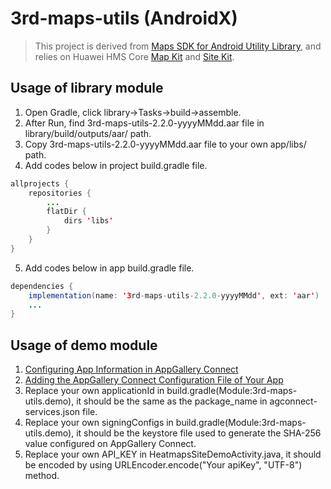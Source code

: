 # 3rd-maps-utils (AndroidX)

>This project is derived from [Maps SDK for Android Utility Library](https://github.com/googlemaps/android-maps-utils), and relies on Huawei HMS Core [Map Kit](https://developer.huawei.com/consumer/en/hms/huawei-MapKit) and [Site Kit](https://developer.huawei.com/consumer/en/hms/huawei-sitekit/).

## Usage of library module
1. Open Gradle, click library->Tasks->build->assemble.
2. After Run, find 3rd-maps-utils-2.2.0-yyyyMMdd.aar file in library/build/outputs/aar/ path.
3. Copy 3rd-maps-utils-2.2.0-yyyyMMdd.aar file to your own app/libs/ path.
4. Add codes below in project build.gradle file.
```java
allprojects {
	repositories {
		...
		flatDir {
			dirs 'libs'
		}
	}
}
```
5. Add codes below in app build.gradle file.
```java
dependencies {
    implementation(name: '3rd-maps-utils-2.2.0-yyyyMMdd', ext: 'aar')
    ...
}
```

## Usage of demo module
1. [Configuring App Information in AppGallery Connect](https://developer.huawei.com/consumer/en/doc/development/HMSCore-Guides/android-sdk-config-agc-0000001061560289)
2. [Adding the AppGallery Connect Configuration File of Your App](https://developer.huawei.com/consumer/en/doc/development/HMSCore-Guides/android-sdk-integrating-sdk-0000001061671869#EN-US_TOPIC_0000001061671869__section4256162815361)
3. Replace your own applicationId in build.gradle(Module:3rd-maps-utils.demo), it should be the same as the package_name in agconnect-services.json file.
4. Replace your own signingConfigs in build.gradle(Module:3rd-maps-utils.demo), it should be the keystore file used to generate the SHA-256 value configured on AppGallery Connect.
5. Replace your own API_KEY in HeatmapsSiteDemoActivity.java, it should be encoded by using URLEncoder.encode("Your apiKey", "UTF-8") method.